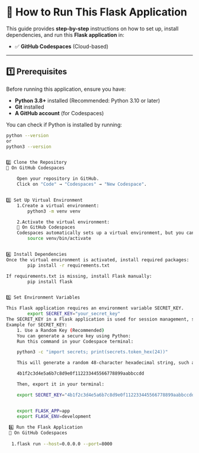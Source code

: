 # 🚀 How to Run This Flask Application

This guide provides **step-by-step** instructions on how to set up, install dependencies, and run this **Flask application** in:
- ✅ **GitHub Codespaces** (Cloud-based)

---

## **1️⃣ Prerequisites**
Before running this application, ensure you have:
- **Python 3.8+** installed (Recommended: Python 3.10 or later)
- **Git** installed
- **A GitHub account** (for Codespaces)

You can check if Python is installed by running:
```bash
python --version
or
python3 --version


2️⃣ Clone the Repository
📍 On GitHub Codespaces

    Open your repository in GitHub.
    Click on "Code" → "Codespaces" → "New Codespace".


3️⃣ Set Up Virtual Environment
    1.Create a virtual environment:
        python3 -m venv venv

    2.Activate the virtual environment:
    📍 On GitHub Codespaces
    Codespaces automatically sets up a virtual environment, but you can manually activate it:
        source venv/bin/activate


4️⃣ Install Dependencies
Once the virtual environment is activated, install required packages:
        pip install -r requirements.txt

If requirements.txt is missing, install Flask manually:
        pip install flask


5️⃣ Set Environment Variables

This Flask application requires an environment variable SECRET_KEY.
        export SECRET_KEY="your_secret_key"
The SECRET_KEY in a Flask application is used for session management, signing cookies, and securing sensitive operations. It should be a random, strong string to enhance security. 
Example for SECRET_KEY:
    1. Use a Random Key (Recommended)
    You can generate a secure key using Python:
    Run this command in your Codespace terminal:

    python3 -c "import secrets; print(secrets.token_hex(24))"

    This will generate a random 48-character hexadecimal string, such as:

    4b1f2c3d4e5a6b7c8d9e0f112233445566778899aabbccdd

    Then, export it in your terminal:

    export SECRET_KEY="4b1f2c3d4e5a6b7c8d9e0f112233445566778899aabbccdd"


    export FLASK_APP=app
    export FLASK_ENV=development
 
 6️⃣ Run the Flask Application
 📍 On GitHub Codespaces
  
  1.flask run --host=0.0.0.0 --port=8000
